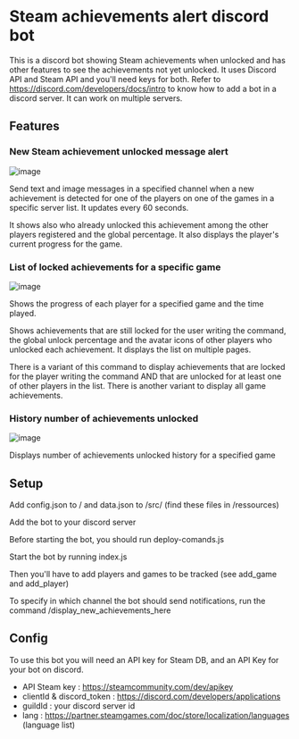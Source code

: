 # Steam achievements alert discord bot
This is a discord bot showing Steam achievements when unlocked and has other features to see the achievements not yet unlocked.
It uses Discord API and Steam API and you'll need keys for both. Refer to https://discord.com/developers/docs/intro to know how to add a bot in a discord server.
It can work on multiple servers.

## Features
### New Steam achievement unlocked message alert

![image](https://github.com/NicolasR14/Steam-achievements-alert-discord-bot/assets/101961437/25dfc808-7689-4629-96b6-772a79a97f6a)

Send text and image messages in a specified channel when a new achievement is detected for one of the players on one of the games in a specific server list. It updates every 60 seconds.

It shows also who already unlocked this achievement among the other players registered and the global percentage. It also displays the player's current progress for the game.

### List of locked achievements for a specific game

![image](https://github.com/NicolasR14/Steam-achievements-alert-discord-bot/assets/101961437/6d271fdf-99b3-4db4-8e0e-9b6f2daa5e24)

Shows the progress of each player for a specified game and the time played.

Shows achievements that are still locked for the user writing the command, the global unlock percentage and the avatar icons of other players who unlocked each achievement. It displays the list on multiple pages.

There is a variant of this command to display achievements that are locked for the player writing the command AND that are unlocked for at least one of other players in the list. There is another variant to display all game achievements.

### History number of achievements unlocked

![image](https://github.com/NicolasR14/Steam-achievements-alert-discord-bot/assets/101961437/6d627e04-ad96-418e-902c-bd264bee01a1)

Displays number of achievements unlocked history for a specified game

## Setup
Add config.json to / and data.json to /src/   (find these files in /ressources)

Add the bot to your discord server

Before starting the bot, you should run deploy-comands.js

Start the bot by running index.js

Then you'll have to add players and games to be tracked (see add_game and add_player)

To specify in which channel the bot should send notifications, run the command /display_new_achievements_here

## Config
To use this bot you will need an API key for Steam DB, and an API Key for your bot on discord.

- API Steam key : https://steamcommunity.com/dev/apikey
- clientId & discord_token : https://discord.com/developers/applications
- guildId : your discord server id
- lang : https://partner.steamgames.com/doc/store/localization/languages (language list)
